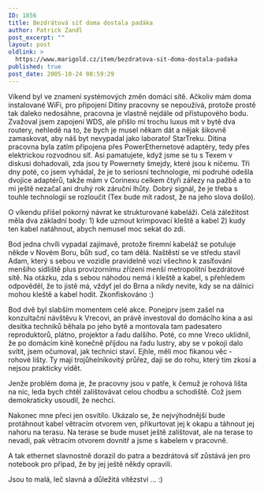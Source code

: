 ```yaml
---
ID: 1856
title: Bezdrátová síť doma dostala padáka
author: Patrick Zandl
post_excerpt: ""
layout: post
oldlink: >
  https://www.marigold.cz/item/bezdratova-sit-doma-dostala-padaka
published: true
post_date: 2005-10-24 08:59:29
---
```

<p>Víkend byl ve znamení systémových změn domácí sítě. Ačkoliv mám doma instalované WiFi, pro připojení Ditiny pracovny se nepoužívá, protože prostě tak daleko nedosáhne, pracovna je vlastně nejdále od přístupového bodu. Zvažoval jsem zapojení WDS, ale přišlo mi trochu luxus mít v bytě dva routery, nehledě na to, že bych je musel někam dát a nějak šikovně zamaskovat, aby náš byt nevypadal jako laboratoř StarTreku. Ditina pracovna byla zatím připojena přes PowerEthernetové adaptéry, tedy přes elektrickou rozvodnou síť. Asi pamatujete, když jsme se tu s Texem v diskusi dohadovali, zda jsou ty Powernety šmejdy, které jsou k ničemu. Tři dny poté, co jsem vyhádal, že je to seriosní technologie, mi podruhé odešla dvojice adaptérů, takže mám v Corinexu celkem čtyři zářezy na pažbě a to mi ještě nezačal ani druhý rok záruční lhůty. Dobrý signál, že je třeba s touhle technologií se rozloučit (Tex bude mít radost, že na jeho slova došlo).</p>

<p>O víkendu přišel pokorný návrat ke strukturované kabeláži. Celá záležitost měla dva základní body: 
1) kde uzmout krimpovací kleště a kabel
2) kudy ten kabel natáhnout, abych nemusel moc sekat do zdi. </p>

<p>Bod jedna chvíli vypadal zajímavě, protože firemní kabeláž se potuluje někde v Novém Boru, bůh suď, co tam dělá. Naštěstí se ve středu stavil Adam, který s sebou ve vozidle pravidelně vozí všechno k zasíťování menšího sídliště plus provizornímu zřízení menší metropolitní bezdrátové sítě. Na otázku, zda s sebou náhodou nemá i kleště a kabel, s přehledem odpověděl, že to jistě má, vždyť jel do Brna a nikdy nevíte, kdy se na dálnici mohou kleště a kabel hodit. Zkonfiskováno :)</p>

<p>Bod dvě byl slabším momentem celé akce. Ponejprv jsem zašel na konzultační návštěvu k Vrecovi, an právě investoval do domácího kina a asi desítka techniků běhala po jeho bytě a montovala tam padesatero reproduktorů, plátno, projektor a řadu dalšího. Poté, co mne Vreco uklidnil, že po domácím kině konečně příjdou na řadu lustry, aby se v pokoji dalo svítit, jsem očumoval, jak technici staví. Ejhle, měli moc fikanou věc - rohové lišty. Ty mají trojůhelníkovitý průřez, dají se do rohu, který tím zkosí a nejsou prakticky vidět. </p>

<p>Jenže problém doma je, že pracovny jsou v patře, k čemuž je rohová lišta na nic, leda bych chtěl zalištovávat celou chodbu a schodiště. Což jsem demokraticky usoudil, že nechci. </p>

<p>Nakonec mne přeci jen osvítilo. Ukázalo se, že nejvýhodnější bude protáhnout kabel větracím otvorem ven, přikurtovat jej k okapu a táhnout jej nahoru na terasu. Na terase se bude muset ještě zalištovat, ale na terase to nevadí, pak větracím otvorem dovnitř a jsme s kabelem v pracovně.</p>

<p>A tak ethernet slavnostně dorazil do patra a bezdrátová síť zůstává jen pro notebook pro případ, že by jej ještě někdy opravili. </p>

<p>Jsou to malá, leč slavná a důležitá vítězství ... :)
</p>
